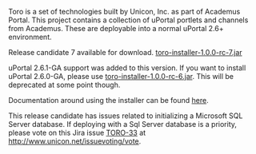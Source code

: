 Toro is a set of technologies built by Unicon, Inc. as part of Academus Portal. This project contains a collection of uPortal portlets and channels from Academus. These are deployable into a normal uPortal 2.6+ environment.

Release candidate 7 available for download.
[toro-installer-1.0.0-rc-7.jar](http://toro-portal.googlecode.com/files/toro-installer-1.0.0-rc-7.jar)

uPortal 2.6.1-GA support was added to this version.  If you want to install uPortal 2.6.0-GA, please use [toro-installer-1.0.0-rc-6.jar](http://toro-portal.googlecode.com/files/toro-installer-1.0.0-rc-6.jar).  This will be deprecated at some point though.

Documentation around using the installer can be found [here](http://www.unicon.net/node/821).

This release candidate has issues related to initializing a Microsoft SQL Server database. If deploying with a Sql Server database is a priority, please vote on this Jira issue [TORO-33](http://www.ja-sig.org/issues/browse/TORO-33) at http://www.unicon.net/issuevoting/vote.